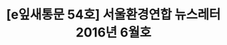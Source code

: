 ---
href: 'http://ecoseoul.or.kr/archives/22431'
title: '[e잎새통문 54호] 서울환경연합 뉴스레터 2016년 6월호'
img: '/_assets/54.jpg'
---
